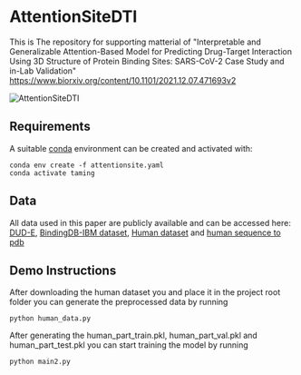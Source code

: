 # AttentionSiteDTI
This is The repository for supporting matterial of "Interpretable and Generalizable Attention-Based Model for Predicting Drug-Target Interaction Using 3D Structure of Protein Binding Sites: SARS-CoV-2 Case Study and in-Lab Validation"
https://www.biorxiv.org/content/10.1101/2021.12.07.471693v2

![AttentionSiteDTI](Image/AttentionSiteDTI.png)

## Requirements
A suitable [conda](https://conda.io/) environment can be created
and activated with:
```
conda env create -f attentionsite.yaml
conda activate taming
```
## Data
All data used in this paper are publicly available and can be accessed here: [DUD-E](http://dude.docking.org ), [BindingDB-IBM dataset](https://github.com/IBM/InterpretableDTIP), [Human dataset](https://github.com/masashitsubaki/CPI_prediction/tree/master/dataset) and [human sequence to pdb](https://github.com/prokia/drugVQA/tree/master/data)

## Demo Instructions
After downloading the human dataset you and place it in the project root folder you can generate the preprocessed data by running
```
python human_data.py
```
After generating the human_part_train.pkl, human_part_val.pkl and human_part_test.pkl you can start training the model by running
```
python main2.py
```




